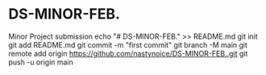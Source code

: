 # DS-MINOR-FEB.
Minor Project submission
echo "# DS-MINOR-FEB." >> README.md
git init
git add README.md
git commit -m "first commit"
git branch -M main
git remote add origin https://github.com/nastynoice/DS-MINOR-FEB..git
git push -u origin main

